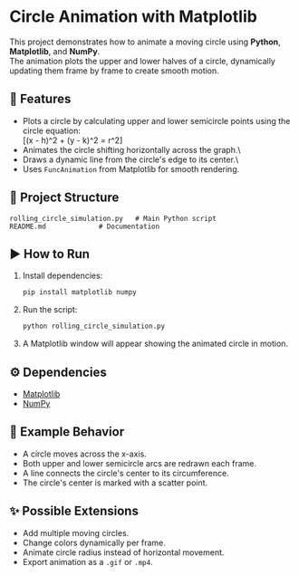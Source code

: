 # Circle Animation with Matplotlib

This project demonstrates how to animate a moving circle using
**Python**, **Matplotlib**, and **NumPy**.\
The animation plots the upper and lower halves of a circle, dynamically
updating them frame by frame to create smooth motion.

## 📜 Features

-   Plots a circle by calculating upper and lower semicircle points
    using the circle equation:\
    \[(x - h)\^2 + (y - k)\^2 = r\^2\]
-   Animates the circle shifting horizontally across the graph.\
-   Draws a dynamic line from the circle's edge to its center.\
-   Uses `FuncAnimation` from Matplotlib for smooth rendering.

## 📂 Project Structure

    rolling_circle_simulation.py   # Main Python script
    README.md             # Documentation

## ▶️ How to Run

1.  Install dependencies:

    ``` bash
    pip install matplotlib numpy
    ```

2.  Run the script:

    ``` bash
    python rolling_circle_simulation.py
    ```

3.  A Matplotlib window will appear showing the animated circle in
    motion.

## ⚙️ Dependencies

-   [Matplotlib](https://matplotlib.org/)
-   [NumPy](https://numpy.org/)

## 🎥 Example Behavior

-   A circle moves across the x-axis.
-   Both upper and lower semicircle arcs are redrawn each frame.
-   A line connects the circle's center to its circumference.
-   The circle's center is marked with a scatter point.

## ✨ Possible Extensions

-   Add multiple moving circles.
-   Change colors dynamically per frame.
-   Animate circle radius instead of horizontal movement.
-   Export animation as a `.gif` or `.mp4`.
